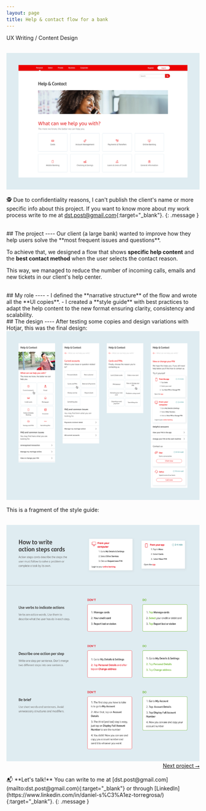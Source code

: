 ```yaml
---
layout: page
title: Help & contact flow for a bank
---
```

UX Writing / Content Design<br>

<br>
<a href="{{ site.baseurl }}/assets/Ayuda-y-contacto_1.png" target="_blank">
    <img 
        src="/assets/Ayuda-y-contacto_1.png" 
        alt="Ayuda-y-contacto_1"
    >
</a>

🕵️ Due to confidentiality reasons, I can't publish the client's name or more specific info about this project. If you want to know more about my work process write to me at [dst.post@gmail.com](mailto:dst.post@gmail.com){:target="_blank"}.
{: .message }

<br>
## The project
----
Our client (a large bank) wanted to improve how they help users solve the **most frequent issues and questions**.

To achieve that, we designed a flow that shows **specific help content** and the **best contact method** when the user selects the contact reason.

This way, we managed to reduce the number of incoming calls, emails and new tickets in our client's help center.

<br>
## My role
----
- I defined the **narrative structure** of the flow and wrote all the **UI copies**.
- I created a **style guide** with best practices to adapt the help content to the new format ensuring clarity, consistency and scalability.

<br>
## The design
----
After testing some copies and design variations with Hotjar, this was the final design:

<br>
<a href="{{ site.baseurl }}/assets/Ayuda-y-contacto_2.png" target="_blank">
    <img 
        src="/assets/Ayuda-y-contacto_2.png" 
        alt="Ayuda-y-contacto_2"
    >
</a>
<br>

This is a fragment of the style guide:

<br>
<a href="{{ site.baseurl }}/assets/Ayuda-y-contacto_3.png" target="_blank">
    <img 
        src="/assets/Ayuda-y-contacto_3.png" 
        alt="Ayuda-y-contacto_3"
    >
</a>
<br>
<div style="text-align: right"> <a href="https://danielszt.github.io/projects/area-en/">Next project ⭢</a></div>
<br>
📬 **Let's talk!** You can write to me at [dst.post@gmail.com](mailto:dst.post@gmail.com){:target="_blank"} or through [LinkedIn](https://www.linkedin.com/in/daniel-s%C3%A1ez-torregrosa/){:target="_blank"}.
{: .message }

<br>
